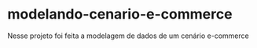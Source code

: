 # modelando-cenario-e-commerce
Nesse projeto foi feita a modelagem de dados de um cenário e-commerce
